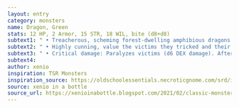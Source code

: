 ```yaml
---
layout: entry 
category: monsters
name: Dragon, Green
stats: 12 HP, 2 Armor, 15 STR, 18 WIL, bite (d8+d8)
subtext1: " • Treacherous, scheming forest-dwelling amphibious dragons."
subtext2: " • Highly cunning, value the victims they tricked and their power of influence more than any hoard of gold."
subtext3: " • Critical damage: Paralyzes victims (d6 DEX damage). After paralyzing a victim, it moves to another target."
subtext4: 
author: xenio
inspiration: TSR Monsters
inspiration_source: https://oldschoolessentials.necroticgnome.com/srd/index.php/Monster_Descriptions
source: xenio in a bottle
source_url: https://xenioinabottle.blogspot.com/2021/02/classic-monsters-for-cairnito-part-1.html
---
```

